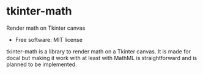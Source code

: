 tkinter-math
=====

Render math on Tkinter canvas

- Free software: MIT license

tkinter-math is a library to render math on a Tkinter canvas. It is made for docal but making it
work with at least with MathML is straightforward and is planned to be implemented.
